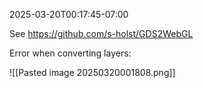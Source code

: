 
2025-03-20T00:17:45-07:00

See https://github.com/s-holst/GDS2WebGL

Error when converting layers:

![[Pasted image 20250320001808.png]]



